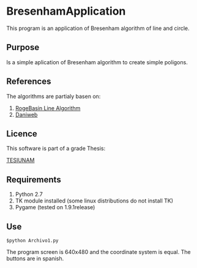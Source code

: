 # BresenhamApplication
This program is an application of Bresenham algorithm of line and circle.

## Purpose 

Is a simple aplication of Bresenham algorithm to create simple poligons. 

## References 

The algorithms are partialy basen on:

1. [RogeBasin Line Algorithm](http://www.roguebasin.com/index.php?title=Bresenham%27s_Line_Algorithm#Python)
1. [Daniweb](https://www.daniweb.com/programming/software-development/threads/321181/python-bresenham-circle-arc-algorithm)

## Licence

This software is part of a grade Thesis:

[TESIUNAM](http://oreon.dgbiblio.unam.mx/F/I3DAKL97CUTXVIP8ELU2NGJBXC2T1B83VCQM6KU839T8KEL86Q-53445?func=full-set-set&set_number=001272&set_entry=000002&format=999)

## Requirements 

1. Python 2.7
1. TK module installed (some linux distributions do not install TK)
1. Pygame (tested on 1.9.1release)

## Use
```
$python Archivo1.py
```
The program screen is 640x480 and the coordinate system is equal. The buttons are in spanish.
